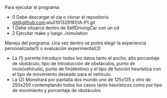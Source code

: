 
Para ejecutar el programa:
- 0 Debe descargar el zip o clonar el repositorio git@github.com:alu0101329161/IA-P1.git
- 1 Debe situarce dentro de SelfDrivingCar con un cd
- 2 Ejecutar make y luego ./simulation

Manejo del porgrama:
Una vez dentro se podrá elegir la experiencia personalizada(1) o evaluación experimental(2)
- La (1) permite introducir todos los datos tanto el ancho, alto porcentaje de obstáculo, tipo de introducción de obstáculos, punto de incio(vehículo), punto de fin(destino) y el tipo de función heurística con el tipo de movimiento deseado para el vehículo.
- La (2) Monstrará por pantalla dos mundo uno de 125x125 y otro de 250x250 contemplando todos los casos tanto heurísticos como por tipo de movimiento y porcentaje de obstáculos
